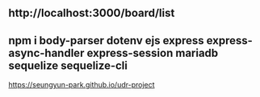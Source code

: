 ## http://localhost:3000/board/list

## npm i body-parser dotenv ejs express express-async-handler express-session mariadb sequelize sequelize-cli

https://seungyun-park.github.io/udr-project
